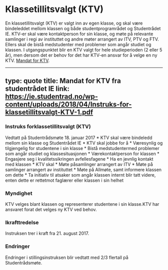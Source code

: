 # Klassetillitsvalgt (KTV)

En klassetillitsvalgt (KTV) er valgt inn av egen klasse, og skal være bindeleddet mellom klassen og både studentprogramrådet og Studentrådet IE. KTV-er skal være kontaktperson for sin klasse, og møte på relevante samlinger i regi av instituttet og andre møter arrangert av ITV, PTV og FTV. Ellers skal de bistå medstudenter med problemer som angår studiet og klassen. I utgangspunktet blir en KTV valgt for hele studieperioden (2 eller 5 år), men dersom det er behov for det har KTV-en ansvar for å velge en ny KTV. 
[Mandat for KTV](https://ie.studentrad.no/wp-content/uploads/2018/04/Instruks-for-klassetillitsvalgt-KTV-1.pdf).



---
type: quote
title: Mandat for KTV fra studentrådet IE
link: https://ie.studentrad.no/wp-content/uploads/2018/04/Instruks-for-klassetillitsvalgt-KTV-1.pdf
--- 
### Instruks​ ​for​ ​klassetillitsvalgt​ ​(KTV) 

Vedtatt​ ​på​ ​Studentrådsmøte​ ​18.​ ​januar​ ​2017
  *​ KTV​ ​skal​ ​være​ ​bindeledd​ ​mellom​ ​sin​ ​klasse​ ​og​ ​Studentrådet​ ​IE 
  *​ KTV​ ​skal​ ​jobbe​ ​for​ ​å
	*​ Være​ ​synlig​ ​og​ ​tilgjengelig​ ​for​ ​studentene​ ​i​ ​sin​ ​klasse
	* ​Bistå​ ​medstudenter​ ​med​ ​problemer​ ​som​ ​angår​ ​studiet​ ​og ​​klassesituasjonen
	*​ Være​ ​kontaktperson​ ​for​ ​klassen
	* ​Engasjere​ ​seg​ ​i​ ​kvalitetssikringen​ ​av​ ​fellesfagene
	* ​Ha​ ​en​ ​jevnlig​ ​kontakt​ ​med​ ​klassen
  *​ KTV​ ​skal
	* ​Møte​ ​på​ ​samlinger​ ​arrangert​ ​av​ ​ITV
	* ​Møte​ ​på​ ​samlinger​ ​arrangert​ ​av​ ​instituttet
	* ​Møte​ ​på​ ​Allmøte,​ ​samt​ ​informere​ ​klassen​ ​om​ ​dette
	* ​Ta​ ​initiativ​ ​til​ ​at​ ​saker​ ​som​ ​angår​ ​klassen​ ​internt​ ​blir​ ​tatt ​videre,​ ​enten​ ​dette​ ​er​ ​rettet​ ​mot​ ​faglærer​ ​eller​ ​klassen​ ​i​ ​sin ​​helhet

### Myndighet
KTV​ ​velges​ ​blant​ ​klassen​ ​og​ ​representerer​ ​studentene​ ​i​ ​sin​ ​klasse.​ ​KTV har​ ​ansvaret​ ​for​​at​ ​det​ ​velges​ ​ny​ ​KTV​ ​ved​ ​behov.

### Ikrafttredelse
Instruksen​ ​trer​ ​i​ ​kraft​ ​fra​ ​21.​ ​august​ ​2017.

### Endringer
Endringer​ ​i​ ​stillingsinstruksen​ ​blir​ ​vedtatt​ ​med​ ​2/3​ ​flertall​ ​på Studentrådsmøte.